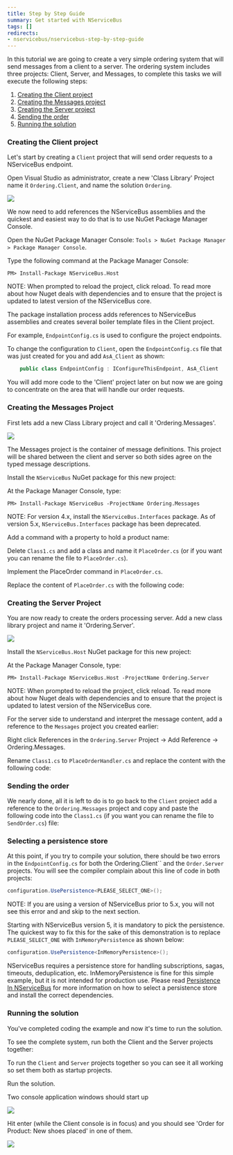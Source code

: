 ```yaml
---
title: Step by Step Guide
summary: Get started with NServiceBus
tags: []
redirects:
- nservicebus/nservicebus-step-by-step-guide
---
```


In this tutorial we are going to create a very simple ordering system that will send messages from a client to a server. The ordering system includes three projects: Client, Server, and Messages, to complete this tasks we will execute the following steps:

1.  [Creating the Client project](#Creating-the-Client-project)
2.  [Creating the Messages project](#Creating-the-Messages-Project)
3.  [Creating the Server project](#Creating-the-Server-Project)
4.  [Sending the order](#Sending-the-order)
5.  [Running the solution](#Running-the-solution)

### Creating the Client project

Let's start by creating a `Client` project that will send order requests to a NServiceBus endpoint.

Open Visual Studio as administrator, create a new 'Class Library' Project name it `Ordering.Client`, and name the solution `Ordering`.

![](package-manager-console.png)

We now need to add references the NServiceBus assemblies and the quickest and easiest way to do that is to use NuGet Package Manager Console.

Open the NuGet Package Manager Console: `Tools > NuGet Package Manager > Package Manager Console`.

Type the following command at the Package Manager Console:

    PM> Install-Package NServiceBus.Host

NOTE: When prompted to reload the project, click reload. To read more about how Nuget deals with dependencies and to ensure that the project is updated to latest version of the NServiceBus core.

The package installation process adds references to NServiceBus assemblies and creates several boiler template files in the Client project.

For example, `EndpointConfig.cs` is used to configure the project endpoints.

To change the configuration to `Client`, open the `EndpointConfig.cs` file that was just created for you and add `AsA_Client` as shown:

```C#
    public class EndpointConfig : IConfigureThisEndpoint, AsA_Client
```

 You will add more code to the 'Client' project later on but now we are going to concentrate on the area that will handle our order requests.

### Creating the Messages Project

First lets add a new Class Library project and call it 'Ordering.Messages'.

[![](create-messages.png)](create-messages.png)

The Messages project is the container of message definitions. This project will be shared between the client and server so both sides agree on the typed message descriptions.

Install the `NServiceBus` NuGet package for this new project:

At the Package Manager Console, type:

    PM> Install-Package NServiceBus -ProjectName Ordering.Messages

NOTE: For version 4.x, install the `NServiceBus.Interfaces` package. As of version 5.x, `NServiceBus.Interfaces` package has been deprecated.

Add a command with a property to hold a product name:

Delete `Class1.cs` and add a class and name it `PlaceOrder.cs` (or if you want you can rename the file to `PlaceOrder.cs`).

Implement the PlaceOrder command in `PlaceOrder.cs`.

Replace the content of `PlaceOrder.cs` with the following code:

<!--import PlaceOrder-->

### Creating the Server Project

You are now ready to create the orders processing server. Add a new class library project and name it 'Ordering.Server'.

[![](create-server.png)](create-server.png)

Install the `NServiceBus.Host` NuGet package for this new project:

At the Package Manager Console, type:

    PM> Install-Package NServiceBus.Host -ProjectName Ordering.Server

NOTE: When prompted to reload the project, click reload. To read more about how Nuget deals with dependencies and to ensure that the project is updated to latest version of the NServiceBus core.

For the server side to understand and interpret the message content, add a reference to the `Messages` project you created earlier:

Right click References in the `Ordering.Server` Project -\> Add Reference -\> Ordering.Messages.

Rename `Class1.cs` to `PlaceOrderHandler.cs` and replace the content with the following code:

<!-- import PlaceOrderHandler -->

### Sending the order

We nearly done, all it is left to do is to go back to the `Client` project add a reference to the `Ordering.Messages` project and copy and paste the following code into the `Class1.cs` (if you want you can rename the file to `SendOrder.cs`) file:

<!-- import SendOrder -->

### Selecting a persistence store

At this point, if you try to compile your solution, there should be two errors in the `EndpointConfig.cs` for both the Ordering.Client`` and the `Order.Server` projects. You will see the compiler complain about this line of code in both projects:

````C#
configuration.UsePersistence<PLEASE_SELECT_ONE>();
````

NOTE: If you are using a version of NServiceBus prior to 5.x, you will not see this error and and skip to the next section.

Starting with NServiceBus version 5, it is mandatory to pick the persistence. The quickest way to fix this for the sake of this demonstration is to replace `PLEASE_SELECT_ONE` with `InMemoryPersistence` as shown below:

````C#
configuration.UsePersistence<InMemoryPersistence>();
````

NServiceBus requires a persistence store for handling subscriptions, sagas, timeouts, deduplication, etc. InMemoryPersistence is fine for this simple example, but it is not intended for production use. Please read [Persistence In NServiceBus](/nservicebus/persistence/) for more information on how to select a persistence store and install the correct dependencies.

### Running the solution

You've completed coding the example and now it's time to run the solution. 

To see the complete system, run both the Client and the Server projects together:

To run the `Client` and `Server` projects together so you can see it all working so set them both as startup projects.

Run the solution.

Two console application windows should start up

![](run-1.png)

Hit enter (while the Client console is in focus) and you should see 'Order for Product: New shoes placed' in one of them.

![](run-2.png)